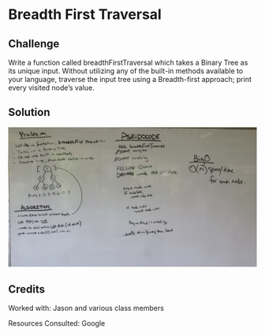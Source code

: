 # Breadth First Traversal

## Challenge

Write a function called breadthFirstTraversal which takes a Binary Tree as its unique input. Without utilizing any of the built-in methods available to your language, traverse the input tree using a Breadth-first approach; print every visited node’s value.



## Solution

![whiteboard image](breadthFirstTraversal.jpg)

## Credits
Worked with: Jason and various class members

Resources Consulted: Google